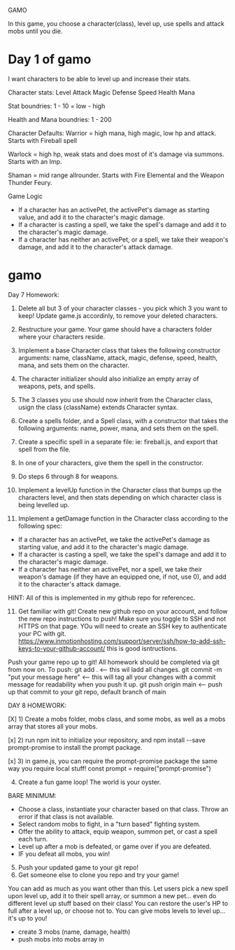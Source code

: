 GAMO

In this game, you choose a character(class), level up, use spells and attack mobs until you die.

# Day 1 of gamo

I want characters to be able to level up and increase their stats.

Character stats:
Level
Attack
Magic
Defense
Speed
Health
Mana

Stat boundries:
1 - 10 = low - high

Health and Mana boundries:
1 - 200

Character Defaults:
Warrior = high mana, high magic, low hp and attack. Starts with Fireball spell

Warlock = high hp, weak stats and does most of it's damage via summons. Starts with an Imp.

Shaman = mid range allrounder. Starts with Fire Elemental and the Weapon Thunder Feury.

Game Logic

- If a character has an activePet, the activePet's damage as starting value, and add it to the character's magic damage.
- If a character is casting a spell, we take the spell's damage and add  it to the character's magic damage.
- If a character has neither an activePet, or a spell, we take their weapon's damage, and add it to the character's attack damage.

# gamo


Day 7 Homework:
1) Delete all but 3 of your character classes - you pick which 3 you want to keep! Update game.js accordinly, to remove your deleted characters.
2) Restructure your game. Your game should have a characters folder where your characters reside. 

3) Implement a base Character class that takes the following constructor arguments: name, className, attack, magic, defense, speed, health, mana, and sets them on the character.

4) The character initializer should also initialize an empty array of weapons, pets, and spells.

5) The 3 classes you use should now inherit from the Character class, usign the class {className} extends Character syntax.

6) Create a spells folder, and a Spell class, with a constructor that takes the following arguments: name, power, mana, and sets them on the spell.

7) Create a specific spell in a separate file: ie: fireball.js, and export that spell from the file.

8) In one of your characters, give them the spell in the constructor.

9) Do steps 6 through 8 for weapons.

10) Implement a levelUp function in the Character class that bumps up the characters level, and then stats depending on which character class is being levelled up.

11) Implement a getDamage function in the Character class according to the following spec:
- If a character has an activePet, we take the activePet's damage as starting value, and add it to the character's magic damage.
- If a character is casting a spell, we take the spell's damage and add it to the character's magic damage.
- If a character has neither an activePet, nor a spell, we take their weapon's damage (if they have an equipped one, if not, use 0), and add it to the character's attack damage.


HINT: All of this is implemented in my github repo for referencec.

11) Get familiar with git! Create new github repo on your account, and follow the new repo instructions to push! Make sure you toggle to SSH and not HTTPS on that page.
YOu will need to create an SSH key to authenticate your PC with git. https://www.inmotionhosting.com/support/server/ssh/how-to-add-ssh-keys-to-your-github-account/ this is good isntructions.

Push your game repo up to git! All homework should be completed via git from now on.
To push:
git add . <-- this wil ladd all changes.
git commit -m "put your message here" <-- this will tag all your changes with a commit message for readability when you push it up.
git push origin main <-- push up that commit to your git repo, default branch of main



DAY 8 HOMEWORK:

[X] 1) Create a mobs folder, mobs class, and some mobs, as well as a mobs array that stores all your mobs.

[x] 2) run npm init to initialize your repository, and npm install --save prompt-promise to install the prompt package.

[x] 3) in game.js, you can require the prompt-promise package the same way you require local stuff! const prompt = require("prompt-promise")

4) Create a fun game loop! The world is your oyster.

BARE MINIMUM:
- Choose a class, instantiate your character based on that class. Throw an error if that class is not available.
- Select random mobs to fight, in a "turn based" fighting system.
- Offer the ability to attack, equip weapon, summon pet, or cast a spell each turn.
- Level up after a mob is defeated, or game over if you are defeated.
- IF you defeat all mobs, you win!
5) Push your updated game to your git repo!
6) Get someone else to clone you repo and try your game!

You can add as much as you want other than this. Let users pick a new spell upon level up, add it to their spell array, or summon a new pet... even do different level up stuff based on their class! You can restore the user's HP to full after a level up, or choose not to.
You can give mobs levels to level up... it's up to you!


- create 3 mobs (name, damage, health)
- push mobs into mobs array in 
